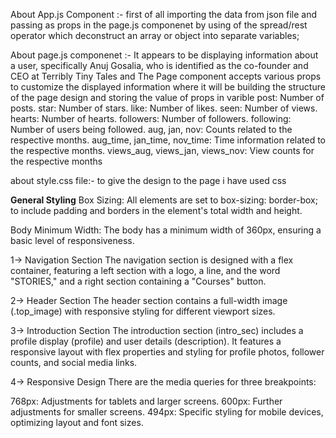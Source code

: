 About App.js Component :-
first of all importing the data from json file and passing as props in the page.js componenet by using of the spread/rest operator which deconstruct an array or object into separate variables;

About page.js componenet :-
It appears to be displaying information about a user, specifically Anuj Gosalia, who is identified as the co-founder and CEO at Terribly Tiny Tales and The Page component accepts various props to customize the displayed information where it will be building the structure of the page design and storing the value of props in varible
post: Number of posts.
star: Number of stars.
like: Number of likes.
seen: Number of views.
hearts: Number of hearts.
followers: Number of followers.
following: Number of users being followed.
aug, jan, nov: Counts related to the respective months.
aug_time, jan_time, nov_time: Time information related to the respective months.
views_aug, views_jan, views_nov: View counts for the respective months

about style.css file:-
to give the design to the page i have used css

**General Styling**
Box Sizing: All elements are set to box-sizing: border-box; to include padding and borders in the element's total width and height.

Body Minimum Width: The body has a minimum width of 360px, ensuring a basic level of responsiveness.

1-> Navigation Section
The navigation section is designed with a flex container, featuring a left section with a logo, a line, and the word "STORIES," and a right section containing a "Courses" button.

2-> Header Section
The header section contains a full-width image (.top_image) with responsive styling for different viewport sizes.

3-> Introduction Section
The introduction section (intro_sec) includes a profile display (profile) and user details (description). It features a responsive layout with flex properties and styling for profile photos, follower counts, and social media links.

4-> Responsive Design
There are the media queries for three breakpoints:

768px: Adjustments for tablets and larger screens.
600px: Further adjustments for smaller screens.
494px: Specific styling for mobile devices, optimizing layout and font sizes.
